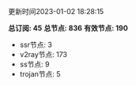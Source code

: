 更新时间2023-01-02 18:28:15

**总订阅: 45**
**总节点: 836**
**有效节点: 190**
- ssr节点: 3
- v2ray节点: 173
- ss节点: 9
- trojan节点: 5
